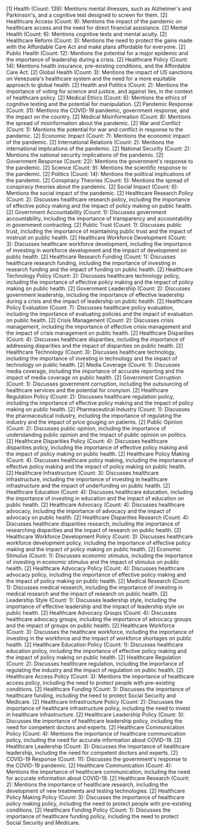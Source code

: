 [1] Health (Count: 139): Mentions mental illnesses, such as Alzheimer's and Parkinson's, and a cognitive test designed to screen for them.
	[2] Healthcare Access (Count: 9): Mentions the impact of the pandemic on healthcare access and the need for direct financial assistance.
	[2] Mental Health (Count: 6): Mentions cognitive tests and mental acuity.
	[2] Healthcare Reform (Count: 3): Mentions the need to protect the gains made with the Affordable Care Act and make plans affordable for everyone.
	[2] Public Health (Count: 12): Mentions the potential for a major epidemic and the importance of leadership during a crisis.
	[2] Healthcare Policy (Count: 14): Mentions health insurance, pre-existing conditions, and the Affordable Care Act.
	[2] Global Health (Count: 3): Mentions the impact of US sanctions on Venezuela's healthcare system and the need for a more equitable approach to global health.
	[2] Health and Politics (Count: 2): Mentions the importance of voting for science and justice, and against lies, in the context of healthcare policy.
	[2] Medical Ethics (Count: 6): Mentions the ethics of cognitive testing and the potential for manipulation.
	[2] Pandemic Response (Count: 31): Mentions the COVID-19 pandemic, government response, and the impact on the country.
	[2] Medical Misinformation (Count: 8): Mentions the spread of misinformation about the pandemic.
	[2] War and Conflict (Count: 1): Mentions the potential for war and conflict in response to the pandemic.
	[2] Economic Impact (Count: 7): Mentions the economic impact of the pandemic.
	[2] International Relations (Count: 2): Mentions the international implications of the pandemic.
	[2] National Security (Count: 2): Mentions the national security implications of the pandemic.
	[2] Government Response (Count: 22): Mentions the government's response to the pandemic.
	[2] Science (Count: 9): Mentions the scientific response to the pandemic.
	[2] Politics (Count: 14): Mentions the political implications of the pandemic.
	[2] Conspiracy Theories (Count: 5): Mentions the spread of conspiracy theories about the pandemic.
	[2] Social Impact (Count: 6): Mentions the social impact of the pandemic.
	[2] Healthcare Research Policy (Count: 2): Discusses healthcare research policy, including the importance of effective policy making and the impact of policy making on public health.
	[2] Government Accountability (Count: 1): Discusses government accountability, including the importance of transparency and accountability in government contracting.
	[2] Public Trust (Count: 1): Discusses public trust, including the importance of maintaining public trust and the impact of mistrust on public health.
	[2] Healthcare Workforce Development (Count: 3): Discusses healthcare workforce development, including the importance of investing in workforce development and the impact of development on public health.
	[2] Healthcare Research Funding (Count: 1): Discusses healthcare research funding, including the importance of investing in research funding and the impact of funding on public health.
	[2] Healthcare Technology Policy (Count: 2): Discusses healthcare technology policy, including the importance of effective policy making and the impact of policy making on public health.
	[2] Government Leadership (Count: 2): Discusses government leadership, including the importance of effective leadership during a crisis and the impact of leadership on public health.
	[2] Healthcare Policy Evaluation (Count: 7): Discusses healthcare policy evaluation, including the importance of evaluating policies and the impact of evaluation on public health.
	[2] Crisis Management (Count: 2): Discusses crisis management, including the importance of effective crisis management and the impact of crisis management on public health.
	[2] Healthcare Disparities (Count: 4): Discusses healthcare disparities, including the importance of addressing disparities and the impact of disparities on public health.
	[2] Healthcare Technology (Count: 3): Discusses healthcare technology, including the importance of investing in technology and the impact of technology on public health.
	[2] Media Coverage (Count: 1): Discusses media coverage, including the importance of accurate reporting and the impact of media coverage on public health.
	[2] Government Corruption (Count: 1): Discusses government corruption, including the outsourcing of healthcare services and the potential for cronyism.
	[2] Healthcare Regulation Policy (Count: 2): Discusses healthcare regulation policy, including the importance of effective policy making and the impact of policy making on public health.
	[2] Pharmaceutical Industry (Count: 1): Discusses the pharmaceutical industry, including the importance of regulating the industry and the impact of price gouging on patients.
	[2] Public Opinion (Count: 2): Discusses public opinion, including the importance of understanding public opinion and the impact of public opinion on politics.
	[2] Healthcare Disparities Policy (Count: 4): Discusses healthcare disparities policy, including the importance of effective policy making and the impact of policy making on public health.
	[2] Healthcare Policy Making (Count: 4): Discusses healthcare policy making, including the importance of effective policy making and the impact of policy making on public health.
	[2] Healthcare Infrastructure (Count: 3): Discusses healthcare infrastructure, including the importance of investing in healthcare infrastructure and the impact of underfunding on public health.
	[2] Healthcare Education (Count: 4): Discusses healthcare education, including the importance of investing in education and the impact of education on public health.
	[2] Healthcare Advocacy (Count: 4): Discusses healthcare advocacy, including the importance of advocacy and the impact of advocacy on public health.
	[2] Healthcare Disparities Research (Count: 4): Discusses healthcare disparities research, including the importance of researching disparities and the impact of research on public health.
	[2] Healthcare Workforce Development Policy (Count: 3): Discusses healthcare workforce development policy, including the importance of effective policy making and the impact of policy making on public health.
	[2] Economic Stimulus (Count: 1): Discusses economic stimulus, including the importance of investing in economic stimulus and the impact of stimulus on public health.
	[2] Healthcare Advocacy Policy (Count: 4): Discusses healthcare advocacy policy, including the importance of effective policy making and the impact of policy making on public health.
	[2] Medical Research (Count: 1): Discusses medical research, including the importance of investing in medical research and the impact of research on public health.
	[2] Leadership Style (Count: 1): Discusses leadership style, including the importance of effective leadership and the impact of leadership style on public health.
	[2] Healthcare Advocacy Groups (Count: 4): Discusses healthcare advocacy groups, including the importance of advocacy groups and the impact of groups on public health.
	[2] Healthcare Workforce (Count: 3): Discusses the healthcare workforce, including the importance of investing in the workforce and the impact of workforce shortages on public health.
	[2] Healthcare Education Policy (Count: 1): Discusses healthcare education policy, including the importance of effective policy making and the impact of policy making on public health.
	[2] Healthcare Regulation (Count: 2): Discusses healthcare regulation, including the importance of regulating the industry and the impact of regulation on public health.
	[2] Healthcare Access Policy (Count: 3): Mentions the importance of healthcare access policy, including the need to protect people with pre-existing conditions.
	[2] Healthcare Funding (Count: 1): Discusses the importance of healthcare funding, including the need to protect Social Security and Medicare.
	[2] Healthcare Infrastructure Policy (Count: 2): Discusses the importance of healthcare infrastructure policy, including the need to invest in healthcare infrastructure.
	[2] Healthcare Leadership Policy (Count: 3): Discusses the importance of healthcare leadership policy, including the need for competent doctors and experts.
	[2] Healthcare Communication Policy (Count: 4): Mentions the importance of healthcare communication policy, including the need for accurate information about COVID-19.
	[2] Healthcare Leadership (Count: 3): Discusses the importance of healthcare leadership, including the need for competent doctors and experts.
	[2] COVID-19 Response (Count: 11): Discusses the government's response to the COVID-19 pandemic.
	[2] Healthcare Communication (Count: 4): Mentions the importance of healthcare communication, including the need for accurate information about COVID-19.
	[2] Healthcare Research (Count: 2): Mentions the importance of healthcare research, including the development of new treatments and testing technologies.
	[2] Healthcare Policy Making Policy (Count: 3): Discusses the importance of healthcare policy making policy, including the need to protect people with pre-existing conditions.
	[2] Healthcare Funding Policy (Count: 1): Discusses the importance of healthcare funding policy, including the need to protect Social Security and Medicare.

